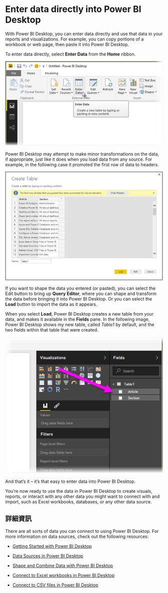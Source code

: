 <properties
   pageTitle="Enter data directly into Power BI Desktop"
   description="Easily add data directly into Power BI Desktop"
   services="powerbi"
   documentationCenter=""
   authors="davidiseminger"
   manager="mblythe"
   backup=""
   editor=""
   tags=""
   qualityFocus="no"
   qualityDate=""/>

<tags
   ms.service="powerbi"
   ms.devlang="NA"
   ms.topic="article"
   ms.tgt_pltfrm="NA"
   ms.workload="powerbi"
   ms.date="09/29/2016"
   ms.author="davidi"/>

# Enter data directly into Power BI Desktop

With Power BI Desktop, you can enter data directly and use that data in your reports and visualizations. For example, you can copy portions of a workbook or web page, then paste it into Power BI Desktop.

To enter data directly, select <bpt id="p1">**</bpt>Enter Data<ept id="p1">**</ept> from the <bpt id="p2">**</bpt>Home<ept id="p2">**</ept> ribbon.

![](media/powerbi-desktop-enter-data-directly-into-desktop/enter-data-directly_1.png)

Power BI Desktop may attempt to make minor transformations on the data, if appropriate, just like it does when you load data from any source. For example, in the following case it promoted the first row of data to headers.

![](media/powerbi-desktop-enter-data-directly-into-desktop/enter-data-directly_2.png)

If you want to shape the data you entered (or pasted), you can select the Edit button to bring up <bpt id="p1">**</bpt>Query Editor<ept id="p1">**</ept>, where you can shape and transform the data before bringing it into Power BI Desktop. Or you can select the <bpt id="p1">**</bpt>Load<ept id="p1">**</ept> button to import the data as it appears.

When you select <bpt id="p1">**</bpt>Load<ept id="p1">**</ept>, Power BI Desktop creates a new table from your data, and makes it available in the <bpt id="p2">**</bpt>Fields<ept id="p2">**</ept> pane. In the following image, Power BI Desktop shows my new table, called <bpt id="p1">*</bpt>Table1<ept id="p1">*</ept> by default, and the two fields within that table that were created.

![](media/powerbi-desktop-enter-data-directly-into-desktop/enter-data-directly_3.png)

And that’s it – it’s that easy to enter data into Power BI Desktop.

You’re now ready to use the data in Power BI Desktop to create visuals, reports, or interact with any other data you might want to connect with and import, such as Excel workbooks, databases, or any other data source.



## 詳細資訊

﻿There are all sorts of data you can connect to using Power BI Desktop. For more information on data sources, check out the following resources:

-   [Getting Started with Power BI Desktop](powerbi-desktop-getting-started.md)

-   [Data Sources in Power BI Desktop](powerbi-desktop-data-sources.md)

-   [Shape and Combine Data with Power BI Desktop](powerbi-desktop-shape-and-combine-data.md)

-   [Connect to Excel workbooks in Power BI Desktop](powerbi-desktop-connect-excel.md)   

-   [Connect to CSV files in Power BI Desktop](powerbi-desktop-connect-csv.md)   
